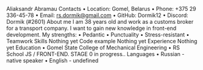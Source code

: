 Aliaksandr Abramau
Contacts
•	Location: Gomel, Belarus
•	Phone: +375 29 336-45-78
•	Email: rs.dormik@gmail.com
•	GitHub: Dormik12
•	Discord: Dormik (#2601)
About me
I am 38 years old and work as a customs broker for a transport company. I want to gain new knowledge in front-end development. My strengths:
•	Pedantic
•	Punctuality
•	Stress-resistant
•	Teamwork
Skills
Nothing yet
Code example
Nothing yet
Experience
Nothing yet
Education
•	Gomel State College of Mechanical Engineering
•	RS School JS / FRONT-END. STAGE 0 in progress..
Languages
•	Russian - native speaker
•	English - undefined
